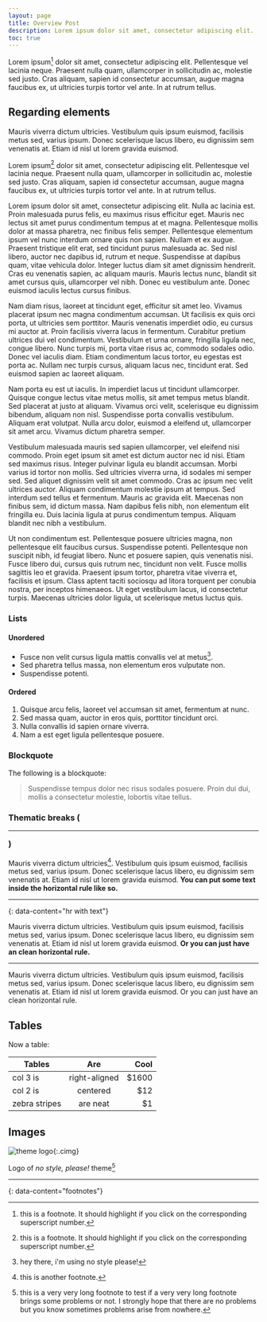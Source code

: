 ```yaml
---
layout: page
title: Overview Post
description: Lorem ipsum dolor sit amet, consectetur adipiscing elit.
toc: true
---
```

Lorem ipsum[^1] dolor sit amet, consectetur adipiscing elit. Pellentesque vel lacinia neque. Praesent nulla quam, ullamcorper in sollicitudin ac, molestie sed justo. Cras aliquam, sapien id consectetur accumsan, augue magna faucibus ex, ut ultricies turpis tortor vel ante. In at rutrum tellus.

## Regarding elements

Mauris viverra dictum ultricies. Vestibulum quis ipsum euismod, facilisis metus sed, varius ipsum. Donec scelerisque lacus libero, eu dignissim sem venenatis at. Etiam id nisl ut lorem gravida euismod.

Lorem ipsum[^1] dolor sit amet, consectetur adipiscing elit. Pellentesque vel lacinia neque. Praesent nulla quam, ullamcorper in sollicitudin ac, molestie sed justo. Cras aliquam, sapien id consectetur accumsan, augue magna faucibus ex, ut ultricies turpis tortor vel ante. In at rutrum tellus.



Lorem ipsum dolor sit amet, consectetur adipiscing elit. Nulla ac lacinia est. Proin malesuada purus felis, eu maximus risus efficitur eget. Mauris nec lectus sit amet purus condimentum tempus at et magna. Pellentesque mollis dolor at massa pharetra, nec finibus felis semper. Pellentesque elementum ipsum vel nunc interdum ornare quis non sapien. Nullam et ex augue. Praesent tristique elit erat, sed tincidunt purus malesuada ac. Sed nisl libero, auctor nec dapibus id, rutrum et neque. Suspendisse at dapibus quam, vitae vehicula dolor. Integer luctus diam sit amet dignissim hendrerit. Cras eu venenatis sapien, ac aliquam mauris. Mauris lectus nunc, blandit sit amet cursus quis, ullamcorper vel nibh. Donec eu vestibulum ante. Donec euismod iaculis lectus cursus finibus.

Nam diam risus, laoreet at tincidunt eget, efficitur sit amet leo. Vivamus placerat ipsum nec magna condimentum accumsan. Ut facilisis ex quis orci porta, ut ultricies sem porttitor. Mauris venenatis imperdiet odio, eu cursus mi auctor at. Proin facilisis viverra lacus in fermentum. Curabitur pretium ultrices dui vel condimentum. Vestibulum et urna ornare, fringilla ligula nec, congue libero. Nunc turpis mi, porta vitae risus ac, commodo sodales odio. Donec vel iaculis diam. Etiam condimentum lacus tortor, eu egestas est porta ac. Nullam nec turpis cursus, aliquam lacus nec, tincidunt erat. Sed euismod sapien ac laoreet aliquam.

Nam porta eu est ut iaculis. In imperdiet lacus ut tincidunt ullamcorper. Quisque congue lectus vitae metus mollis, sit amet tempus metus blandit. Sed placerat at justo at aliquam. Vivamus orci velit, scelerisque eu dignissim bibendum, aliquam non nisl. Suspendisse porta convallis vestibulum. Aliquam erat volutpat. Nulla arcu dolor, euismod a eleifend ut, ullamcorper sit amet arcu. Vivamus dictum pharetra semper.

Vestibulum malesuada mauris sed sapien ullamcorper, vel eleifend nisi commodo. Proin eget ipsum sit amet est dictum auctor nec id nisi. Etiam sed maximus risus. Integer pulvinar ligula eu blandit accumsan. Morbi varius id tortor non mollis. Sed ultricies viverra urna, id sodales mi semper sed. Sed aliquet dignissim velit sit amet commodo. Cras ac ipsum nec velit ultrices auctor. Aliquam condimentum molestie ipsum at tempus. Sed interdum sed tellus et fermentum. Mauris ac gravida elit. Maecenas non finibus sem, id dictum massa. Nam dapibus felis nibh, non elementum elit fringilla eu. Duis lacinia ligula at purus condimentum tempus. Aliquam blandit nec nibh a vestibulum.

Ut non condimentum est. Pellentesque posuere ultricies magna, non pellentesque elit faucibus cursus. Suspendisse potenti. Pellentesque non suscipit nibh, id feugiat libero. Nunc et posuere sapien, quis venenatis nisi. Fusce libero dui, cursus quis rutrum nec, tincidunt non velit. Fusce mollis sagittis leo et gravida. Praesent ipsum tortor, pharetra vitae viverra et, facilisis et ipsum. Class aptent taciti sociosqu ad litora torquent per conubia nostra, per inceptos himenaeos. Ut eget vestibulum lacus, id consectetur turpis. Maecenas ultricies dolor ligula, ut scelerisque metus luctus quis. 

### Lists

#### Unordered

- Fusce non velit cursus ligula mattis convallis vel at metus[^2].
- Sed pharetra tellus massa, non elementum eros vulputate non.
- Suspendisse potenti.

#### Ordered

1. Quisque arcu felis, laoreet vel accumsan sit amet, fermentum at nunc.
2. Sed massa quam, auctor in eros quis, porttitor tincidunt orci.
3. Nulla convallis id sapien ornare viverra.
4. Nam a est eget ligula pellentesque posuere.

### Blockquote

The following is a blockquote:

> Suspendisse tempus dolor nec risus sodales posuere. Proin dui dui, mollis a consectetur molestie, lobortis vitae tellus.

### Thematic breaks (<hr>)

Mauris viverra dictum ultricies[^3]. Vestibulum quis ipsum euismod, facilisis metus sed, varius ipsum. Donec scelerisque lacus libero, eu dignissim sem venenatis at. Etiam id nisl ut lorem gravida euismod. **You can put some text inside the horizontal rule like so.**

---
{: data-content="hr with text"}

Mauris viverra dictum ultricies. Vestibulum quis ipsum euismod, facilisis metus sed, varius ipsum. Donec scelerisque lacus libero, eu dignissim sem venenatis at. Etiam id nisl ut lorem gravida euismod. **Or you can just have an clean horizontal rule.**

---

Mauris viverra dictum ultricies. Vestibulum quis ipsum euismod, facilisis metus sed, varius ipsum. Donec scelerisque lacus libero, eu dignissim sem venenatis at. Etiam id nisl ut lorem gravida euismod. Or you can just have an clean horizontal rule.

## Tables

Now a table:

| Tables        | Are           | Cool  |
| ------------- |:-------------:| -----:|
| col 3 is      | right-aligned | $1600 |
| col 2 is      | centered      |   $12 |
| zebra stripes | are neat      |    $1 |

## Images

![theme logo](https://raw.githubusercontent.com/riggraz/no-style-please/master/logo.png){:.cimg}

Logo of *no style, please!* theme[^4]

---
{: data-content="footnotes"}

[^1]: this is a footnote. It should highlight if you click on the corresponding superscript number.
[^2]: hey there, i'm using no style please!
[^3]: this is another footnote.
[^4]: this is a very very long footnote to test if a very very long footnote brings some problems or not. I strongly hope that there are no problems but you know sometimes problems arise from nowhere.
